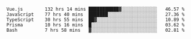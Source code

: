 <!--START_SECTION:waka-->

```text
Vue.js        132 hrs 14 mins ███████████▓░░░░░░░░░░░░░   46.57 %
JavaScript    77 hrs 40 mins  ███████░░░░░░░░░░░░░░░░░░   27.36 %
TypeScript    30 hrs 55 mins  ██▓░░░░░░░░░░░░░░░░░░░░░░   10.89 %
Prisma        10 hrs 16 mins  █░░░░░░░░░░░░░░░░░░░░░░░░   03.62 %
Bash          7 hrs 58 mins   ▓░░░░░░░░░░░░░░░░░░░░░░░░   02.81 %
```

<!--END_SECTION:waka-->
